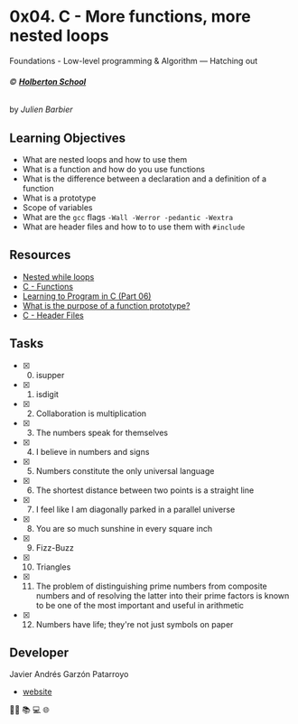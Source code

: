 # 0x04. C - More functions, more nested loops
Foundations - Low-level programming & Algorithm ― Hatching out

###### :copyright: **[Holberton School](https://www.holbertonschool.com/)**
by _Julien Barbier_

## Learning Objectives
* What are nested loops and how to use them
* What is a function and how do you use functions
* What is the difference between a declaration and a definition of a function
* What is a prototype
* Scope of variables
* What are the ```gcc``` flags ```-Wall -Werror -pedantic -Wextra```
* What are header files and how to to use them with ```#include```

## Resources
* [Nested while loops](https://www.youtube.com/watch?v=Z3iGeQ1gIss)
* [C - Functions](https://www.tutorialspoint.com/cprogramming/c_functions.htm)
* [Learning to Program in C (Part 06)](https://www.youtube.com/watch?v=qMlnFwYdqIw)
* [What is the purpose of a function prototype?](https://www.geeksforgeeks.org/what-is-the-purpose-of-a-function-prototype/)
* [C - Header Files](https://www.tutorialspoint.com/cprogramming/c_header_files.htm)

## Tasks
* [x] 0. isupper
* [x] 1. isdigit
* [x] 2. Collaboration is multiplication
* [x] 3. The numbers speak for themselves
* [x] 4. I believe in numbers and signs
* [x] 5. Numbers constitute the only universal language
* [x] 6. The shortest distance between two points is a straight line
* [x] 7. I feel like I am diagonally parked in a parallel universe
* [x] 8. You are so much sunshine in every square inch
* [x] 9. Fizz-Buzz
* [x] 10. Triangles
* [x] 11. The problem of distinguishing prime numbers from composite numbers and of resolving the latter into their prime factors is known to be one of the most important and useful in arithmetic
* [x] 12. Numbers have life; they're not just symbols on paper

## Developer
Javier Andrés Garzón Patarroyo
- [website](https://tecnoayuda.co/)

:man_technologist: :books: :computer: :globe_with_meridians:
